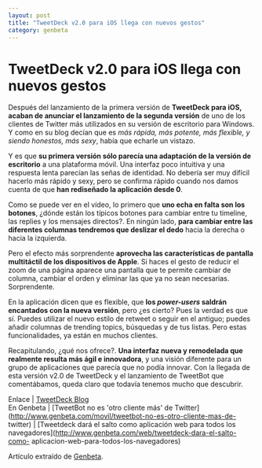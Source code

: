 ```yaml
---
layout: post
title: "TweetDeck v2.0 para iOS llega con nuevos gestos"
category: genbeta
---
```


# TweetDeck v2.0 para iOS llega con nuevos gestos

Después del lanzamiento de la primera versión de **TweetDeck para iOS, acaban
de anunciar el lanzamiento de la segunda versión** de uno de los clientes de
Twitter más utilizados en su versión de escritorio para Windows. Y como en su
blog decían que es _más rápida, más potente, más flexible, y siendo honestos,
más sexy_, había que echarle un vistazo.

Y es que **su primera versión sólo parecía una adaptación de la versión de
escritorio** a una plataforma móvil. Una interfaz poco intuitiva y una
respuesta lenta parecían las señas de identidad. No debería ser muy difícil
hacerlo más rápido y sexy, pero se confirma rápido cuando nos damos cuenta de
que **han rediseñado la aplicación desde 0**.  
  
Como se puede ver en el vídeo, lo primero que **uno echa en falta son los
botones**, ¿dónde están los típicos botones para cambiar entre tu timeline,
las replies y los mensajes directos?. En ningún lado, **para cambiar entre las
diferentes columnas tendremos que deslizar el dedo** hacia la derecha o hacia
la izquierda.

Pero el efecto más sorprendente **aprovecha las características de pantalla
multitáctil de los dispositivos de Apple**. Si haces el gesto de reducir el
zoom de una página aparece una pantalla que te permite cambiar de columna,
cambiar el orden y eliminar las que ya no sean necesarias. Sorprendente.

En la aplicación dicen que es flexible, que **los _power-users_ saldrán
encantados con la nueva versión**, pero ¿es cierto? Pues la verdad es que sí.
Puedes utilizar el nuevo estilo de retweet o seguir en el antiguo; puedes
añadir columnas de trending topics, búsquedas y de tus listas. Pero estas
funcionalidades, ya están en muchos clientes.

Recapitulando, ¿qué nos ofrece?. **Una interfaz nueva y remodelada que
realmente resulta más ágil e innovadora**, y una visión diferente para un
grupo de aplicaciones que parecía que no podía innovar. Con la llegada de esta
versión v2.0 de TweetDeck y el lanzamiento de TweetBot que comentábamos, queda
claro que todavía tenemos mucho que descubrir.

Enlace | [TweetDeck Blog](http://blog.tweetdeck.com/)  
En Genbeta | [TweetBot no es 'otro cliente más' de
Twitter](http://www.genbeta.com/movil/tweetbot-no-es-otro-cliente-mas-de-
twitter) | [Tweetdeck dará el salto como aplicación web para todos los
navegadores](http://www.genbeta.com/web/tweetdeck-dara-el-salto-como-
aplicacion-web-para-todos-los-navegadores)

Artículo extraído de [Genbeta](http://www.genbeta.com).